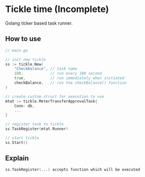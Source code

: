 # Tickle time (Incomplete)

Golang ticker based task runner.

## How to use

```go
// main.go

// init new tickle
ss := tickle.New(
    "CheckBalance", // task name
    180,            // run every 180 second
    true,           // run immediately when initiated
    checkBalance,   // run the checkBalance() function
)

// create custom struct for execution to use
mtat := tickle.MeterTransferApprovalTask{
    Conn: db,
    ...
}

// register task to tickle
ss.TaskRegister(mtat.Runner)

// start tickle
ss.Start()
```

## Explain

```go
ss.TaskRegister(...) accepts function which will be executed
```
